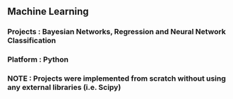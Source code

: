 
## Machine Learning

###  Projects : Bayesian Networks, Regression and Neural Network Classification
###  Platform : Python

### NOTE : Projects were implemented from scratch without using any external libraries (i.e. Scipy)
